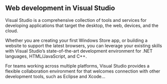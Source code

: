 ﻿<properties
	pageTitle="Home"
	description="Visual Studio gives you the open tools and the flexibility you need to create and deploy modern web applications today"
	slug="home"
	keywords="visual studio, visualstudio, vs, vs2012, vs2013, vs2015, dev11, dev12, dev14"
/>

## Web development in Visual Studio

Visual Studio is a comprehensive collection of tools and 
services for developing applications that target the desktop,
the web, devices, and the cloud. 

Whether you are creating your first Windows Store app, or building 
a website to support the latest browsers, you can leverage your 
existing skills with Visual Studio’s state-of-the-art development 
environment for .NET languages, HTML/JavaScript, and C++. 

For teams working across multiple platforms, Visual Studio provides a 
flexible collaboration environment for that welcomes connection 
with other development tools, such as Eclipse and Xcode...
